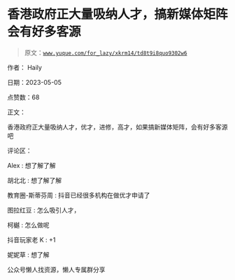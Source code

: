 # 香港政府正大量吸纳人才，搞新媒体矩阵会有好多客源

> 原文：[`www.yuque.com/for_lazy/xkrm14/td8t9i8quo9302w6`](https://www.yuque.com/for_lazy/xkrm14/td8t9i8quo9302w6)



作者： Haily



日期：2023-05-05



点赞数：68

<ne-card data-card-name="hr" data-card-type="block" id="IaeA6" data-event-boundary="card">

正文：



香港政府正大量吸纳人才，优才，进修，高才，如果搞新媒体矩阵，会有好多客源吧

<ne-card data-card-name="hr" data-card-type="block" id="Ozx8e" data-event-boundary="card">

评论区：



Alex : 想了解了解



胡北北 : 想了解了解



教育圈-斯蒂芬周 : 抖音已经很多机构在做优才申请了



图拉红豆 : 怎么吸引人才，



柯樾 : 怎么做呢



抖音玩家老 K : +1



妮妮草 : 想了解

<ne-card data-card-name="hr" data-card-type="block" id="aDtsK" data-event-boundary="card">

公众号懒人找资源，懒人专属群分享

</ne-card></ne-card></ne-card>